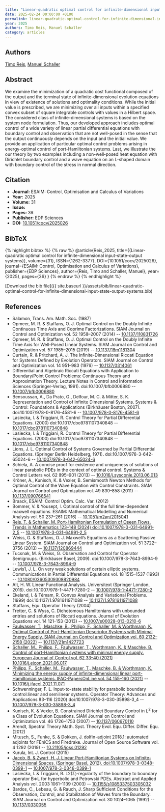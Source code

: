 ```yaml
---
title: "Linear-quadratic optimal control for infinite-dimensional input-state-output systems"
date: 2025-02-24 00:00:00 +0100
permalink: linear-quadratic-optimal-control-for-infinite-dimensional-input-state-output-systems
year: 2025
authors: Timo Reis, Manuel Schaller
category: articles
---
```

 
## Authors
[Timo Reis](authors/timo-reis), [Manuel Schaller](authors/manuel-schaller)
 
## Abstract
We examine the minimization of a quadratic cost functional composed of the output and the terminal state of  infinite-dimensional evolution equations in view of existence of solutions and optimality conditions. While the initial value is prescribed, we are minimizing over all inputs within a specified convex subset of square integrable controls with values in a Hilbert space. The considered class of infinite-dimensional systems is based on the system node formulation. Thus, our developed approach includes optimal control of a wide variety of linear partial differential equations with boundary control and observation that are not well-posed in the sense that the output continuously depends on the input and the initial value. We provide an application of particular optimal control problems arising in energy-optimal control of port-Hamiltonian systems. Last, we illustrate the our  theory by two examples including a non-well-posed heat equation with Dirichlet boundary control and a wave equation on an L-shaped domain with boundary control of the stress in normal direction.
 
## Citation
- **Journal:** ESAIM: Control, Optimisation and Calculus of Variations
- **Year:** 2025
- **Volume:** 31
- **Issue:** 
- **Pages:** 36
- **Publisher:** EDP Sciences
- **DOI:** [10.1051/cocv/2025026](https://doi.org/10.1051/cocv/2025026)
 
## BibTeX
{% highlight bibtex %}
{% raw %}
@article{Reis_2025,
  title={{Linear-quadratic optimal control for infinite-dimensional input-state-output systems}},
  volume={31},
  ISSN={1262-3377},
  DOI={10.1051/cocv/2025026},
  journal={ESAIM: Control, Optimisation and Calculus of Variations},
  publisher={EDP Sciences},
  author={Reis, Timo and Schaller, Manuel},
  year={2025},
  pages={36}
}
{% endraw %}
{% endhighlight %}
 
[Download the bib file]({{ site.baseurl }}/assets/bib/linear-quadratic-optimal-control-for-infinite-dimensional-input-state-output-systems.bib)
 
## References
- Salamon, Trans. Am. Math. Soc. (1987)
- Opmeer, M. R. & Staffans, O. J. Optimal Control on the Doubly Infinite Continuous Time Axis and Coprime Factorizations. SIAM Journal on Control and Optimization vol. 52 1958–2007 (2014) -- [10.1137/110831726](https://doi.org/10.1137/110831726)
- Opmeer, M. R. & Staffans, O. J. Optimal Control on the Doubly Infinite Time Axis for Well-Posed Linear Systems. SIAM Journal on Control and Optimization vol. 57 1985–2015 (2019) -- [10.1137/18m1181304](https://doi.org/10.1137/18m1181304)
- Curtain, R. & Pritchard, A. J. The Infinite-Dimensional Riccati Equation for Systems Defined by Evolution Operators. SIAM Journal on Control and Optimization vol. 14 951–983 (1976) -- [10.1137/0314061](https://doi.org/10.1137/0314061)
- Differential and Algebraic Riccati Equations with Application to Boundary/Point Control Problems: Continuous Theory and Approximation Theory. Lecture Notes in Control and Information Sciences (Springer-Verlag, 1991). doi:10.1007/bfb0006880 -- [10.1007/bfb0006880](https://doi.org/10.1007/bfb0006880)
- Bensoussan, A., Da Prato, G., Delfour, M. C. & Mitter, S. K. Representation and Control of Infinite Dimensional Systems. Systems &amp; Control: Foundations &amp; Applications (Birkhäuser Boston, 2007). doi:10.1007/978-0-8176-4581-6 -- [10.1007/978-0-8176-4581-6](https://doi.org/10.1007/978-0-8176-4581-6)
- Lasiecka, I. & Triggiani, R. Control Theory for Partial Differential Equations. (2000) doi:10.1017/cbo9781107340848 -- [10.1017/cbo9781107340848](https://doi.org/10.1017/cbo9781107340848)
- Lasiecka, I. & Triggiani, R. Control Theory for Partial Differential Equations. (2000) doi:10.1017/cbo9781107340848 -- [10.1017/cbo9781107340848](https://doi.org/10.1017/cbo9781107340848)
- Lions, J. L. Optimal Control of Systems Governed by Partial Differential Equations. (Springer Berlin Heidelberg, 1971). doi:10.1007/978-3-642-65024-6 -- [10.1007/978-3-642-65024-6](https://doi.org/10.1007/978-3-642-65024-6)
- Schiela, A. A concise proof for existence and uniqueness of solutions of linear parabolic PDEs in the context of optimal control. Systems &amp; Control Letters vol. 62 895–901 (2013) -- [10.1016/j.sysconle.2013.06.013](https://doi.org/10.1016/j.sysconle.2013.06.013)
- Kröner, A., Kunisch, K. & Vexler, B. Semismooth Newton Methods for Optimal Control of the Wave Equation with Control Constraints. SIAM Journal on Control and Optimization vol. 49 830–858 (2011) -- [10.1137/090766541](https://doi.org/10.1137/090766541)
- Braack, ESAIM: Control Optim. Calc. Var. (2012)
- Bommer, V. & Yousept, I. Optimal control of the full time-dependent maxwell equations. ESAIM: Mathematical Modelling and Numerical Analysis vol. 50 237–261 (2016) -- [10.1051/m2an/2015041](https://doi.org/10.1051/m2an/2015041)
- [Reis, T. & Schaller, M. Port-Hamiltonian Formulation of Oseen Flows. Trends in Mathematics 123–148 (2024) doi:10.1007/978-3-031-64991-2_5](port-hamiltonian-formulation-of-oseen-flows) -- [10.1007/978-3-031-64991-2_5](https://doi.org/10.1007/978-3-031-64991-2_5)
- Weiss, G. & Staffans, O. J. Maxwell’s Equations as a Scattering Passive Linear System. SIAM Journal on Control and Optimization vol. 51 3722–3756 (2013) -- [10.1137/120869444](https://doi.org/10.1137/120869444)
- Tucsnak, M. & Weiss, G. Observation and Control for Operator Semigroups. (Birkhäuser Basel, 2009). doi:10.1007/978-3-7643-8994-9 -- [10.1007/978-3-7643-8994-9](https://doi.org/10.1007/978-3-7643-8994-9)
- Lewis1, J. L. On very weak solutions of certain elliptic systems. Communications in Partial Differential Equations vol. 18 1515–1537 (1993) -- [10.1080/03605309308820984](https://doi.org/10.1080/03605309308820984)
- Alt, H. W. Linear Functional Analysis. Universitext (Springer London, 2016). doi:10.1007/978-1-4471-7280-2 -- [10.1007/978-1-4471-7280-2](https://doi.org/10.1007/978-1-4471-7280-2)
- Ekeland, I. & Témam, R. Convex Analysis and Variational Problems. (1999) doi:10.1137/1.9781611971088 -- [10.1137/1.9781611971088](https://doi.org/10.1137/1.9781611971088)
- Staffans, Equ. Operator Theory (2004)
- Tretter, C. & Wyss, C. Dichotomous Hamiltonians with unbounded entries and solutions of Riccati equations. Journal of Evolution Equations vol. 14 121–153 (2013) -- [10.1007/s00028-013-0210-6](https://doi.org/10.1007/s00028-013-0210-6)
- [Faulwasser, T., Maschke, B., Philipp, F., Schaller, M. & Worthmann, K. Optimal Control of Port-Hamiltonian Descriptor Systems with Minimal Energy Supply. SIAM Journal on Control and Optimization vol. 60 2132–2158 (2022)](optimal-control-of-port-hamiltonian-descriptor-systems-with-minimal-energy-supply) -- [10.1137/21m1427723](https://doi.org/10.1137/21m1427723)
- [Schaller, M., Philipp, F., Faulwasser, T., Worthmann, K. & Maschke, B. Control of port-Hamiltonian systems with minimal energy supply. European Journal of Control vol. 62 33–40 (2021)](control-of-port-hamiltonian-systems-with-minimal-energy-supply) -- [10.1016/j.ejcon.2021.06.017](https://doi.org/10.1016/j.ejcon.2021.06.017)
- [Philipp, F., Schaller, M., Faulwasser, T., Maschke, B. & Worthmann, K. Minimizing the energy supply of infinite-dimensional linear port-Hamiltonian systems. IFAC-PapersOnLine vol. 54 155–160 (2021)](minimizing-the-energy-supply-of-infinite-dimensional-linear-port-hamiltonian-systems) -- [10.1016/j.ifacol.2021.11.071](https://doi.org/10.1016/j.ifacol.2021.11.071)
- Schwenninger, F. L. Input-to-state stability for parabolic boundary control:linear and semilinear systems. Operator Theory: Advances and Applications 83–116 (2020) doi:10.1007/978-3-030-35898-3_4 -- [10.1007/978-3-030-35898-3_4](https://doi.org/10.1007/978-3-030-35898-3_4)
- Kunisch, K. & Vexler, B. Constrained Dirichlet Boundary Control in $L^2$ for a Class of Evolution Equations. SIAM Journal on Control and Optimization vol. 46 1726–1753 (2007) -- [10.1137/060670110](https://doi.org/10.1137/060670110)
- Arendt, Spectral Theory Math. Syst. Theory Evol. Equ. Differ. Differ. Equ. (2012)
- Mitusch, S., Funke, S. & Dokken, J. dolfin-adjoint 2018.1: automated adjoints for FEniCS and Firedrake. Journal of Open Source Software vol. 4 1292 (2019) -- [10.21105/joss.01292](https://doi.org/10.21105/joss.01292)
- Kurula, Int. J. Control (2015)
- [Jacob, B. & Zwart, H. J. Linear Port-Hamiltonian Systems on Infinite-Dimensional Spaces. (Springer Basel, 2012). doi:10.1007/978-3-0348-0399-1](linear-port-hamiltonian-systems-on-infinite-dimensional-spaces) -- [10.1007/978-3-0348-0399-1](https://doi.org/10.1007/978-3-0348-0399-1)
- Lasiecka, I. & Triggiani, R. L2(Σ)‐regularity of the boundary to boundary operator B∗L for hyperbolic and Petrowski PDEs. Abstract and Applied Analysis vol. 2003 1061–1139 (2003) -- [10.1155/s1085337503305032](https://doi.org/10.1155/s1085337503305032)
- Bardos, C., Lebeau, G. & Rauch, J. Sharp Sufficient Conditions for the Observation, Control, and Stabilization of Waves from the Boundary. SIAM Journal on Control and Optimization vol. 30 1024–1065 (1992) -- [10.1137/0330055](https://doi.org/10.1137/0330055)

